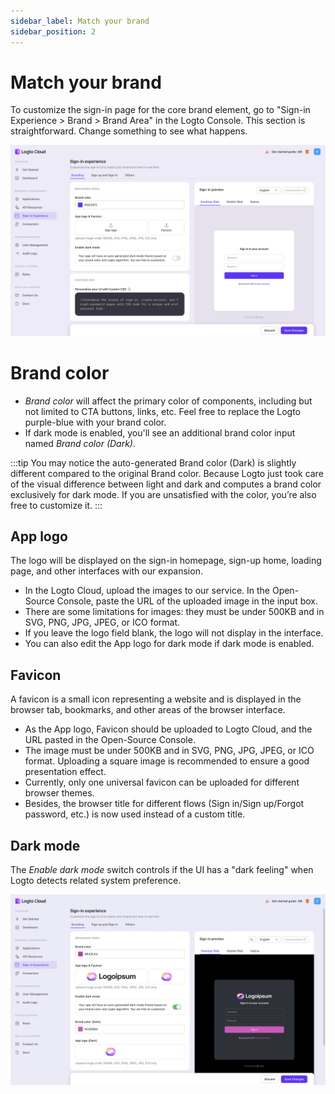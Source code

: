```yaml
---
sidebar_label: Match your brand
sidebar_position: 2
---
```


# Match your brand

To customize the sign-in page for the core brand element, go to "Sign-in Experience > Brand > Brand Area" in the Logto Console. This section is straightforward. Change something to see what happens.

![SIE branding area](./assets/sie-branding-area.png)

# Brand color[](https://docs.logto.io/docs/recipes/customize-sie/configure-branding#brand-color)

- _Brand color_ will affect the primary color of components, including but not limited to CTA buttons, links, etc. Feel free to replace the Logto purple-blue with your brand color.
- If dark mode is enabled, you'll see an additional brand color input named _Brand color (Dark)_.

:::tip
You may notice the auto-generated Brand color (Dark) is slightly different compared to the original Brand color. Because Logto just took care of the visual difference between light and dark and computes a brand color exclusively for dark mode. If you are unsatisfied with the color, you’re also free to customize it.
:::

## App logo

The logo will be displayed on the sign-in homepage, sign-up home, loading page, and other interfaces with our expansion.

- In the Logto Cloud, upload the images to our service. In the Open-Source Console, paste the URL of the uploaded image in the input box.
- There are some limitations for images: they must be under 500KB and in SVG, PNG, JPG, JPEG, or ICO format.
- If you leave the logo field blank, the logo will not display in the interface.
- You can also edit the App logo for dark mode if dark mode is enabled.

## Favicon

A favicon is a small icon representing a website and is displayed in the browser tab, bookmarks, and other areas of the browser interface.

- As the App logo, Favicon should be uploaded to Logto Cloud, and the URL pasted in the Open-Source Console.
- The image must be under 500KB and in SVG, PNG, JPG, JPEG, or ICO format. Uploading a square image is recommended to ensure a good presentation effect.
- Currently, only one universal favicon can be uploaded for different browser themes.
- Besides, the browser title for different flows (Sign in/Sign up/Forgot password, etc.) is now used instead of a custom title.

## Dark mode

The _Enable dark mode_ switch controls if the UI has a "dark feeling" when Logto detects related system preference.

![SIE branding dark mode](./assets/sie-branding-dark-mode.png)

